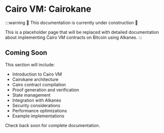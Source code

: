 # Cairo VM: Cairokane

:::warning
🚧 This documentation is currently under construction 🚧

This is a placeholder page that will be replaced with detailed documentation about implementing Cairo VM contracts on Bitcoin using Alkanes.
:::

## Coming Soon

This section will include:

- Introduction to Cairo VM
- Cairokane architecture
- Cairo contract compilation
- Proof generation and verification
- State management
- Integration with Alkanes
- Security considerations
- Performance optimizations
- Example implementations

Check back soon for complete documentation.
